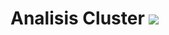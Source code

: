 # Analisis Cluster <img src="https://img.shields.io/badge/r-%23276DC3.svg?&style=for-the-badge&logo=r&logoColor=white"/> 



